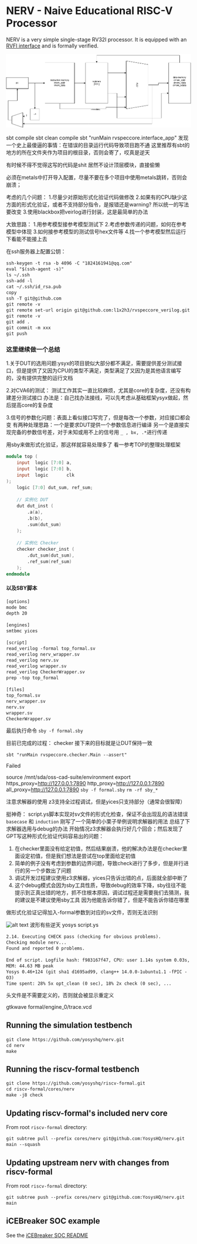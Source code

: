 NERV - Naive Educational RISC-V Processor
=========================================

NERV is a very simple single-stage RV32I processor. 
It is equipped with an [RVFI interface](https://github.com/yosyshq/riscv-formal/blob/master/docs/rvfi.md) and is formally verified.

![system diagram](NERV.png)


sbt compile
sbt clean compile
sbt "runMain rvspeccore.interface_app"
发现一个史上最傻逼的事情：在错误的目录运行代码导致项目跑不通
这里推荐有sbt的地方的所在文件夹作为项目的根目录，否则会寄了，哎真是逆天

有时候不得不觉得这写的代码是shit
居然不设计顶层模块，直接偷懒

必须在metals中打开导入配置，尽量不要在多个项目中使用metals跳转，否则会崩溃；


考虑的几个问题：
1.尽量少对原始形式化验证代码做修改
2.如果有的CPU缺少这方面的形式化验证，或者不支持部分指令，是报错还是warning? 所以统一的写法要改变
3.使用blackbox把veirlog进行封装，这是最简单的办法

大致思路：
1.用参考模型接参考模型测试下
2.考虑参数传递的问题，如何在参考模型中体现
3.如何接参考模型的测试信号hex文件等
4.找一个参考模型然后运行下看能不能接上去


在ssh服务器上配置公钥：
```shell
ssh-keygen -t rsa -b 4096 -C "1824161941@qq.com"
eval "$(ssh-agent -s)"
ls ~/.ssh
ssh-add -l
cat ~/.ssh/id_rsa.pub
copy
ssh -T git@github.com
git remote -v
git remote set-url origin git@github.com:l1x2h3/rvspeccore_verilog.git
git remote -v
git add .
git commit -m xxx
git push
```

### 这里继续做一个总结

1.关于DUT的选用问题:ysyx的项目貌似大部分都不满足，需要提供差分测试接口，但是提供了又因为CPU的类型不满足，类型满足了又因为是其他语言编写的，没有提供完整的运行文档

2.对CVA6的测试：
测试工作其实一直比较麻烦，尤其是core的复杂度，还没有构建差分测试接口
办法是：自己找办法接线，可以先考虑从基础框架ysyx做起，然后提高core的复杂度

3.信号的参数化问题：表面上看似接口写完了，但是每改一个参数，对应接口都会变
有两种处理思路：一个是要求DUT提供一个参数信息进行编译
另一个是直接实现完备的参数信号差，对于未知或用不上的信号用 ` _ , bx, .* `进行传递


用sby来做形式化验证，那这样就容易处理多了
看一参考TOP的整理处理框架
```verilog
module top (
    input  logic [7:0] a,
    input  logic [7:0] b,
    input  logic       clk
);
    logic [7:0] dut_sum, ref_sum;

    // 实例化 DUT
    dut dut_inst (
        .a(a),
        .b(b),
        .sum(dut_sum)
    );

    // 实例化 Checker
    checker checker_inst (
        .dut_sum(dut_sum),
        .ref_sum(ref_sum)
    );
endmodule
```

#### 以及SBY脚本

```shell
[options]
mode bmc
depth 20

[engines]
smtbmc yices

[script]
read_verilog -formal top_formal.sv
read_verilog nerv_wrapper.sv
read_verilog nerv.sv
read_verilog wrapper.sv
read_verilog CheckerWrapper.sv
prep -top top_formal

[files]
top_formal.sv
nerv_wrapper.sv
nerv.sv
wrapper.sv
CheckerWrapper.sv
```

最后执行命令
`sby -f formal.sby`

目前已完成的过程：
checker
接下来的目标就是让DUT保持一致

```shell
sbt "runMain rvspeccore.checker.Main --assert"
```
Failed


source /mnt/sda/oss-cad-suite/environment
export https_proxy=http://127.0.0.1:7890 http_proxy=http://127.0.0.1:7890 all_proxy=http://127.0.0.1:7890
```sby -f formal.sby```
`rm -rf sby_*`

注意求解器的使用
z3支持全过程调试，但是yices只支持部分（通常会很智障）

挺神奇：
script.ys脚本实现对sv文件的形式化检查，保证不会出现乱的语法错误
`basecase` 和 `induction`
刚写了一个简单的小栗子举例说明求解器的用法
总结了下求解器选用与debug的办法
开始情况z3求解器会执行好几个回合；然后发现了GPT写这种形式化验证代码容易出的问题：
1. 在checker里面没有给定初值，然后结果崩溃，他的解决办法是在checker里面设定初值，但是我们想法是尝试在top里面给定初值
2. 简单的例子没有考虑到参数的边界问题，导致check进行了多步，但是并行进行的另一个步数出了问题
3. 调试开发过程建议使用z3求解器，yices只告诉出错的点，后面就全部中断了
4. 这个debug模式会因为sby工具性质，导致debug的效率下降，sby往往不能提示到正真出错的地方，抓不住根本原因，调试过程还是需要我们去猜测，我的建议是不建议使用sby工具
因为他能告诉你错了，但是不能告诉你错在哪里


做形式化验证记得加入-formal参数到对应的sv文件，否则无法识别

![alt text](image.png)
波形有些逆天
yosys script.ys
```shell
2.14. Executing CHECK pass (checking for obvious problems).
Checking module nerv...
Found and reported 0 problems.

End of script. Logfile hash: f983167f47, CPU: user 1.14s system 0.03s, MEM: 44.63 MB peak
Yosys 0.46+124 (git sha1 d1695ad99, clang++ 14.0.0-1ubuntu1.1 -fPIC -O3)
Time spent: 28% 5x opt_clean (0 sec), 18% 2x check (0 sec), ...
```

头文件是不需要定义的，否则就会被显示重定义


gtkwave formal/engine_0/trace.vcd

Running the simulation testbench
--------------------------------

```
git clone https://github.com/yosyshq/nerv.git
cd nerv
make
```


Running the riscv-formal testbench
----------------------------------

```
git clone https://github.com/yosyshq/riscv-formal.git
cd riscv-formal/cores/nerv
make -j8 check
```

Updating riscv-formal's included nerv core
------------------------------------------

From root `riscv-formal` directory:

```
git subtree pull --prefix cores/nerv git@github.com:YosysHQ/nerv.git main --squash
```

Updating upstream nerv with changes from riscv-formal
-----------------------------------------------------

From root `riscv-formal` directory:

```
git subtree push --prefix cores/nerv git@github.com:YosysHQ/nerv.git main
```

iCEBreaker SOC example
----------------------

See the [iCEBreaker SOC README](examples/icebreaker/README.md)

